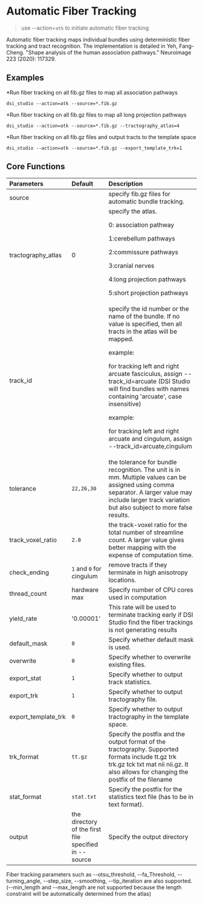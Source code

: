 # Automatic Fiber Tracking

> use --action=`atk` to initiate automatic fiber tracking

Automatic fiber tracking maps individual bundles using deterministic fiber tracking and tract recognition. The implementation is detailed in Yeh, Fang-Cheng. "Shape analysis of the human association pathways." Neuroimage 223 (2020): 117329.

## Examples

*Run fiber tracking on all fib.gz files to map all association pathways
```
dsi_studio --action=atk --source=*.fib.gz
```

*Run fiber tracking on all fib.gz files to map all long projection pathways
```
dsi_studio --action=atk --source=*.fib.gz --tractography_atlas=4
```


*Run fiber tracking on all fib.gz files and output tracts to the template space
```
dsi_studio --action=atk --source=*.fib.gz --export_template_trk=1
```


## Core Functions

| Parameters            | Default | Description                                                                 |
|:-----------------|:--------|:------------------------------------------------------------------------------|
| source |  | specify fib.gz files for automatic bundle tracking.  |
| tractography_atlas | 0 | specify the atlas.<p>    0: association pathway<p>    1:cerebellum pathways<p>    2:commissure pathways<p>    3:cranial nerves<p>    4:long projection pathways<p>    5:short projection pathways  |
| track_id | | specify the id number or the name of the bundle. If no value is specified, then all tracts in the atlas will be mapped.<p>    example:<p>   for tracking left and right arcuate fasciculus, assign --track_id=arcuate    (DSI Studio will find bundles with names containing 'arcuate', case insensitive) <p>    example:<p>   for tracking left and right arcuate and cingulum, assign --track_id=arcuate,cingulum|
| tolerance | `22,26,30` | the tolerance for bundle recognition. The unit is in mm. Multiple values can be assigned using comma separator. A larger value may include larger track variation but also subject to more false results. |
| track_voxel_ratio | `2.0` | the track-voxel ratio for the total number of streamline count. A larger value gives better mapping with the expense of computation time. 
| check_ending | `1` and `0` for cingulum | remove tracts if they terminate in high anisotropy locations. |
| thread_count | hardware max | Specify number of CPU cores used in computation |
| yield_rate | '0.00001' | This rate will be used to terminate tracking early if DSI Studio find the fiber trackings is not generating results |
| default_mask | `0` | Specify whether default mask is used. |
| overwrite | `0` | Specify whether to overwrite existing files. |
| export_stat | `1` | Specify whether to output track statistics. |
| export_trk | `1` | Specify whether to output tractography file. |
| export_template_trk | `0` | Specify whether to output tractography in the template space. |
| trk_format | `tt.gz` | Specify the postfix and the output format of the tractography. Supported formats include tt.gz trk trk.gz tck txt mat nii nii.gz. It also allows for changing the postfix of the filename |
| stat_format | `stat.txt` | Specify the postfix for the statistics text file (has to be in text format).  |
| output | the directory of the first file specified in --source | Specify the output directory | 
  
Fiber tracking parameters such as --otsu_threshold, --fa_Threshold, --turning_angle, --step_size, --smoothing, --tip_iteration are also supported. 
(--min_length and --max_length are not supported because the length constraint will be automatically determined from the atlas)

  
